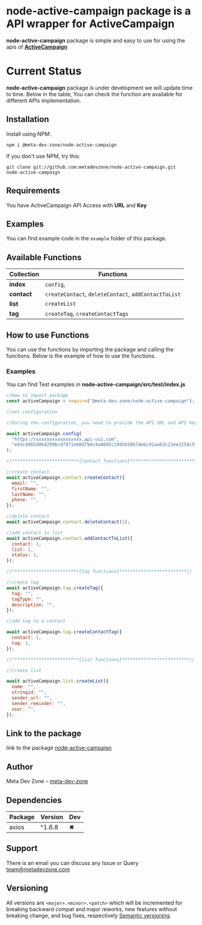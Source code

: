 # node-active-campaign package is a API wrapper for ActiveCampaign

**node-active-campaign** package is simple and easy to use for using the apis of **[ActiveCampaign](https://www.activecampaign.com/)**

# Current Status

**node-active-campaign** package is under development we will update time to time. Below in the table, You can check the function are available for different APIs implementation.

## Installation

Install using NPM:

    npm i @meta-dev-zone/node-active-campaign

If you don't use NPM, try this:

    git clone git://github.com:metadevzone/node-active-campaign.git
    node-active-campaign

## Requirements

You have ActiveCampaign API Access with **URL** and **Key**

## Examples
You can find example code in the `example` folder of this package.

## Available Functions

| Collection  | Functions                                            |
| ----------- | ---------------------------------------------------- |
| **index**   | `config`,                                            |
| **contact** | `createContact`, `deleteContact`, `addContactToList` |
| **list**    | `createList`                                         |
| **tag**     | `createTag`, `createContactTags`                     |

## How to use Functions

You can use the functions by importing the package and calling the functions. Below is the example of how to use the functions.

### Examples

You can find Test examples in
**node-active-campaign/src/test/index.js**

```javascript
//How to import package
const activeCampaign = require("@meta-dev-zone/node-active-campaign");

//set configuration

//During the configuration, you need to provide the API URL and API key. You can get the API URL and API key from your ActiveCampaign account. Here is an example of how to set the configuration:

await activeCampaign.config(
  "https://xxxxxxxxxxxxxxxxx.api-us1.com",
  "e43cdd65d06d299bcdf071e68d794c4a4692c2495b50674ebc91aab3c21ee225dc5f54de"
);

//*************************{contact functions}*************************//

//create contact
await activeCampaign.contact.createContact({
  email: "",
  firstName: "",
  lastName: "",
  phone: "",
});

//delete contact
await activeCampaign.contact.deleteContact(1);

//add contact to list
await activeCampaign.contact.addContactToList({
  contact: 1,
  list: 1,
  status: 1,
});

//*************************{tag functions}*************************//

//create tag
await activeCampaign.tag.createTag({
  tag: "",
  tagType: "",
  description: "",
});

//add tag to a contact

await activeCampaign.tag.createContactTag({
  contact: 1,
  tag: 1,
});

//*************************{list functions}*************************//

//create list

await activeCampaign.list.createList({
  name: "",
  stringid: "",
  sender_url: "",
  sender_reminder: "",
  user: "",
});
```

## Link to the package

link to the package [node-active-campaign](https://www.npmjs.com/package/@meta-dev-zone/node-active-campaign)

## Author

Meta Dev Zone – [meta-dev-zone](https://www.npmjs.com/~meta-dev-zone)

## Dependencies

| Package | Version | Dev |
| ------- | ------- | --- |
| axios   | ^1.6.8  | ✖   |

## Support

There is an email you can discuss any Issue or Query
[team@metadevzone.com](mailto:team@metadevzone.com)

## Versioning

All versions are `<major>.<minor>.<patch>` which will be incremented for
breaking backward compat and major reworks, new features without breaking
change, and bug fixes, respectively [Semantic
versioning](http://semver.org/).
